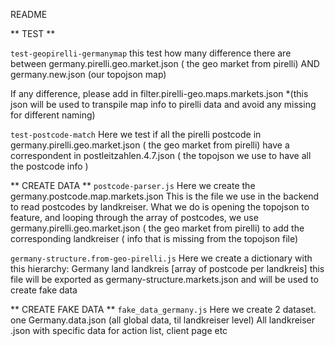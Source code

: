 README

** TEST **

```test-geopirelli-germanymap```
this test how many difference there are between
germany.pirelli.geo.market.json ( the geo market from pirelli)
AND
germany.new.json (our topojson map)

If any difference, please add in 
filter.pirelli-geo.maps.markets.json
*(this json will be used to transpile map info to pirelli data and avoid any missing for different naming)


```test-postcode-match```
Here we test if all the pirelli postcode in
germany.pirelli.geo.market.json ( the geo market from pirelli)
have a correspondent in 
postleitzahlen.4.7.json ( the topojson we use to have all the postcode info )

** CREATE DATA **
```postcode-parser.js```
Here we create the germany.postcode.map.markets.json
This is the file we use in the backend to read postcodes by landkreiser.
What we do is opening the topojson to feature, and looping through the array of postcodes, we use
germany.pirelli.geo.market.json ( the geo market from pirelli)
to add the corresponding landkreiser ( info that is missing from the topojson file)

```germany-structure.from-geo-pirelli.js```
Here we create a dictionary with this hierarchy:
Germany
	land
		landkreis
			[array of postcode per landkreis]
this file will be exported as germany-structure.markets.json and will be used to create fake data

** CREATE FAKE DATA **
```fake_data_germany.js```
Here we create 2 dataset. one
Germany.data.json (all global data, til landkreiser level)
All landkreiser .json with specific data for action list, client page etc


